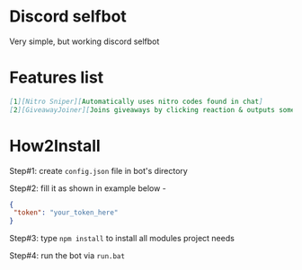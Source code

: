# Discord selfbot
 Very simple, but working discord selfbot

# Features list
```markdown
[1][Nitro Sniper][Automatically uses nitro codes found in chat]
[2][GiveawayJoiner][Joins giveaways by clicking reaction & outputs some info about the giveaway]
```
# How2Install
Step#1: create `config.json` file in bot's directory

Step#2: fill it as shown in example below - 

```json
{
 "token": "your_token_here"
}
```

Step#3: type `npm install` to install all modules project needs

Step#4: run the bot via `run.bat`
